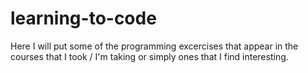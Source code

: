 # learning-to-code
Here I will put some of the programming excercises that appear in the courses that I took / I'm taking or simply ones that I find interesting.
